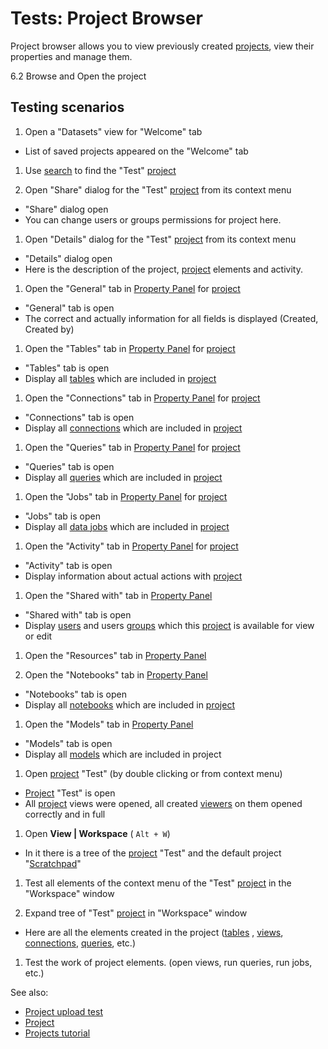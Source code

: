 <!-- TITLE: Tests: Project Browser -->
<!-- SUBTITLE: -->

# Tests: Project Browser

Project browser allows you to view previously created [projects](project.md), view their properties and manage them.

6.2 Browse and Open the project

## Testing scenarios

1. Open a "Datasets" view for "Welcome" tab

* List of saved projects appeared on the "Welcome" tab

1. Use [search](smart-search.md) to find the "Test" [project](project.md)

1. Open "Share" dialog for the "Test" [project](project.md) from its context menu

* "Share" dialog open
* You can change users or groups permissions for project here.

1. Open "Details" dialog for the "Test" [project](project.md) from its context menu

* "Details" dialog open
* Here is the description of the project, [project](project.md) elements and activity.

1. Open the "General" tab in [Property Panel](../datagrok/navigation.md#properties)
   for [project](project.md)

* "General" tab is open
* The correct and actually information for all fields is displayed (Created, Created by)

1. Open the "Tables" tab in [Property Panel](../datagrok/navigation.md#properties)
   for [project](project.md)

* "Tables" tab is open
* Display all [tables](table.md) which are included in [project](project.md)

1. Open the "Connections" tab in [Property Panel](../datagrok/navigation.md#properties)
   for [project](project.md)

* "Connections" tab is open
* Display all [connections](../access/data-connection.md) which are included in [project](project.md)

1. Open the "Queries" tab in [Property Panel](../datagrok/navigation.md#properties)
   for [project](project.md)

* "Queries" tab is open
* Display all [queries](../access/data-query.md) which are included in [project](project.md)

1. Open the "Jobs" tab in [Property Panel](../datagrok/navigation.md#properties)
   for [project](project.md)

* "Jobs" tab is open
* Display all [data jobs](../access/data-job.md) which are included in [project](project.md)

1. Open the "Activity" tab in [Property Panel](../datagrok/navigation.md#properties)
   for [project](project.md)

* "Activity" tab is open
* Display information about actual actions with [project](project.md)

1. Open the "Shared with" tab in [Property Panel](../datagrok/navigation.md#properties)

* "Shared with" tab is open
* Display [users](../govern/user.md) and users [groups](../govern/group.md) which this [project](project.md) is
  available for view or edit

1. Open the "Resources" tab in [Property Panel](../datagrok/navigation.md#properties)

1. Open the "Notebooks" tab in [Property Panel](../datagrok/navigation.md#properties)

* "Notebooks" tab is open
* Display all [notebooks](../compute/jupyter-notebook.md) which are included in [project](project.md)

1. Open the "Models" tab in [Property Panel](../datagrok/navigation.md#properties)

* "Models" tab is open
* Display all [models](../learn/predictive-modeling.md) which are included in project

1. Open [project](project.md) "Test" (by double clicking or from context menu)

* [Project](project.md) "Test" is open
* All [project](project.md) views were opened, all created [viewers](../visualize/viewers/viewers.md) on them opened correctly
  and in full

1. Open **View | Workspace**  ( ``` Alt + W ```)

* In it there is a tree of the [project](project.md) "Test" and the default project "[Scratchpad](scratchpad.md)"

1. Test all elements of the context menu of the "Test" [project](project.md) in the  "Workspace"
   window

1. Expand tree of "Test" [project](project.md) in "Workspace" window

* Here are all the elements created in the project ([tables](table.md)
  , [views](../visualize/view-layout.md),
  [connections](../access/data-connection.md), [queries](../access/data-query.md), etc.)

1. Test the work of project elements. (open views, run queries, run jobs, etc.)

See also:

* [Project upload test](../datagrok/upload-project-test.md)
* [Project](project.md)
* [Projects tutorial](../_internal/tutorials/projects.md)
